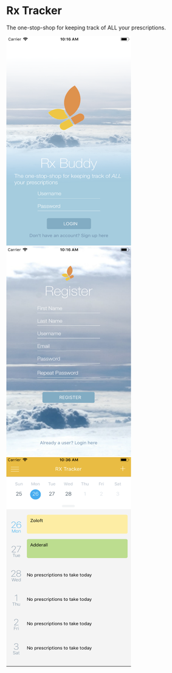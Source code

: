 # Rx Tracker

The one-stop-shop for keeping track of ALL your prescriptions.

<img src="./screenshots/Login.png" alt="Home Screen" width="328px" height="548px">
<img src="./screenshots/Register.png" alt="Home Screen" width="328px" height="548px">
<img src="./screenshots/Calendar.png" alt="Home Screen" width="328px" height="548px">
